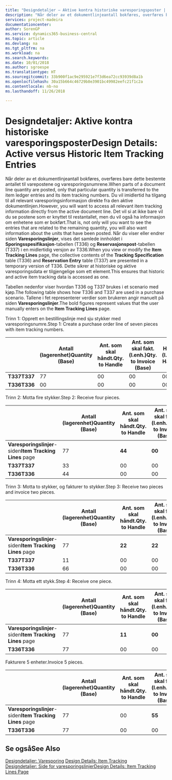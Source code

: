 ```yaml
---
title: "Designdetaljer – Aktive kontra historiske varesporingsposter | Microsoft-dokumentasjon"
description: "Når deler av et dokumentlinjeantall bokføres, overføres bare dette bestemte antallet til varepostene og varesporingsnumrene. Du vil imidlertid ha tilgang til all relevant varesporingsinformasjon direkte fra den aktive dokumentlinjen. Det vil si at ikke bare vil du se postene som er knyttet til restantallet, men du vil også ha informasjon om enhetene som er bokført. Når du viser eller endrer siden **Varesporingslinjer**, vises det samlede innholdet i **Sporingsspesifikasjon**-tabellen (T336) og **Reservasjonspost**-tabellen (T337) i en midlertidig versjon av T336. Dette sikrer at historiske og aktive varesporingsdata er tilgjengelige som ett element."
services: project-madeira
documentationcenter: 
author: SorenGP
ms.service: dynamics365-business-central
ms.topic: article
ms.devlang: na
ms.tgt_pltfrm: na
ms.workload: na
ms.search.keywords: 
ms.date: 10/01/2018
ms.author: sgroespe
ms.translationtype: HT
ms.sourcegitcommit: 33b900f1ac9e295921e7f3d6ea72cc93939d8a1b
ms.openlocfilehash: 30a15b664c46729b8e3901bc49982eefc21f1c2a
ms.contentlocale: nb-no
ms.lasthandoff: 11/26/2018

---
```

# <a name="design-details-active-versus-historic-item-tracking-entries"></a><span data-ttu-id="09880-107">Designdetaljer: Aktive kontra historiske varesporingsposter</span><span class="sxs-lookup"><span data-stu-id="09880-107">Design Details: Active versus Historic Item Tracking Entries</span></span>
<span data-ttu-id="09880-108">Når deler av et dokumentlinjeantall bokføres, overføres bare dette bestemte antallet til varepostene og varesporingsnumrene.</span><span class="sxs-lookup"><span data-stu-id="09880-108">When parts of a document line quantity are posted, only that particular quantity is transferred to the item ledger entries and its item tracking numbers.</span></span> <span data-ttu-id="09880-109">Du vil imidlertid ha tilgang til all relevant varesporingsinformasjon direkte fra den aktive dokumentlinjen.</span><span class="sxs-lookup"><span data-stu-id="09880-109">However, you will want to access all relevant item tracking information directly from the active document line.</span></span> <span data-ttu-id="09880-110">Det vil si at ikke bare vil du se postene som er knyttet til restantallet, men du vil også ha informasjon om enhetene som er bokført.</span><span class="sxs-lookup"><span data-stu-id="09880-110">That is, not only will you want to see the entries that are related to the remaining quantity, you will also want information about the units that have been posted.</span></span> <span data-ttu-id="09880-111">Når du viser eller endrer siden **Varesporingslinjer**, vises det samlede innholdet i **Sporingsspesifikasjon**-tabellen (T336) og **Reservasjonspost**-tabellen (T337) i en midlertidig versjon av T336.</span><span class="sxs-lookup"><span data-stu-id="09880-111">When you view or modify the **Item Tracking Lines** page, the collective contents of the **Tracking Specification** table (T336) and **Reservation Entry** table (T337) are presented in a temporary version of T336.</span></span> <span data-ttu-id="09880-112">Dette sikrer at historiske og aktive varesporingsdata er tilgjengelige som ett element.</span><span class="sxs-lookup"><span data-stu-id="09880-112">This ensures that historic and active item tracking data is accessed as one.</span></span>  

 <span data-ttu-id="09880-113">Tabellen nedenfor viser hvordan T336 og T337 brukes i et scenario med kjøp.</span><span class="sxs-lookup"><span data-stu-id="09880-113">The following table shows how T336 and T337 are used in a purchase scenario.</span></span> <span data-ttu-id="09880-114">Tallene i fet representerer verdier som brukeren angir manuelt på siden **Varesporingslinjer**.</span><span class="sxs-lookup"><span data-stu-id="09880-114">The bold figures represent values that the user manually enters on the **Item Tracking Lines** page.</span></span>  

 <span data-ttu-id="09880-115">Trinn 1: Opprett en bestillingslinje med sju stykker med varesporingsnumre.</span><span class="sxs-lookup"><span data-stu-id="09880-115">Step 1: Create a purchase order line of seven pieces with item tracking numbers.</span></span>  

||<span data-ttu-id="09880-116">**Antall (lagerenhet)**</span><span class="sxs-lookup"><span data-stu-id="09880-116">**Quantity (Base)**</span></span>|<span data-ttu-id="09880-117">**Ant. som skal håndt.**</span><span class="sxs-lookup"><span data-stu-id="09880-117">**Qty. to Handle**</span></span>|<span data-ttu-id="09880-118">**Ant. som skal fakt. (l.enh.)**</span><span class="sxs-lookup"><span data-stu-id="09880-118">**Qty. to Invoice (Base)**</span></span>|<span data-ttu-id="09880-119">**Håndtert antall (l.enh.)**</span><span class="sxs-lookup"><span data-stu-id="09880-119">**Quantity Handled (Base)**</span></span>|<span data-ttu-id="09880-120">**Fakturert antall (l.enh.)**</span><span class="sxs-lookup"><span data-stu-id="09880-120">**Quantity Invoiced (Base)**</span></span>|  
|-|----------------------------------------------|--------------------------------------------|------------------------------------------------------|-------------------------------------------------------|--------------------------------------------------------|  
|<span data-ttu-id="09880-121">**T337**</span><span class="sxs-lookup"><span data-stu-id="09880-121">**T337**</span></span>|<span data-ttu-id="09880-122">7</span><span class="sxs-lookup"><span data-stu-id="09880-122">7</span></span>|<span data-ttu-id="09880-123">0</span><span class="sxs-lookup"><span data-stu-id="09880-123">0</span></span>|<span data-ttu-id="09880-124">0</span><span class="sxs-lookup"><span data-stu-id="09880-124">0</span></span>|<span data-ttu-id="09880-125">0</span><span class="sxs-lookup"><span data-stu-id="09880-125">0</span></span>|<span data-ttu-id="09880-126">0</span><span class="sxs-lookup"><span data-stu-id="09880-126">0</span></span>|  
|<span data-ttu-id="09880-127">**T336**</span><span class="sxs-lookup"><span data-stu-id="09880-127">**T336**</span></span>|<span data-ttu-id="09880-128">0</span><span class="sxs-lookup"><span data-stu-id="09880-128">0</span></span>|<span data-ttu-id="09880-129">0</span><span class="sxs-lookup"><span data-stu-id="09880-129">0</span></span>|<span data-ttu-id="09880-130">0</span><span class="sxs-lookup"><span data-stu-id="09880-130">0</span></span>|<span data-ttu-id="09880-131">0</span><span class="sxs-lookup"><span data-stu-id="09880-131">0</span></span>|<span data-ttu-id="09880-132">0</span><span class="sxs-lookup"><span data-stu-id="09880-132">0</span></span>|  

 <span data-ttu-id="09880-133">Trinn 2: Motta fire stykker.</span><span class="sxs-lookup"><span data-stu-id="09880-133">Step 2: Receive four pieces.</span></span>  

||<span data-ttu-id="09880-134">**Antall (lagerenhet)**</span><span class="sxs-lookup"><span data-stu-id="09880-134">**Quantity (Base)**</span></span>|<span data-ttu-id="09880-135">**Ant. som skal håndt.**</span><span class="sxs-lookup"><span data-stu-id="09880-135">**Qty. to Handle**</span></span>|<span data-ttu-id="09880-136">**Ant. som skal fakt. (l.enh.)**</span><span class="sxs-lookup"><span data-stu-id="09880-136">**Qty. to Invoice (Base)**</span></span>|<span data-ttu-id="09880-137">**Håndtert antall (l.enh.)**</span><span class="sxs-lookup"><span data-stu-id="09880-137">**Quantity Handled (Base)**</span></span>|<span data-ttu-id="09880-138">**Fakturert antall (l.enh.)**</span><span class="sxs-lookup"><span data-stu-id="09880-138">**Quantity Invoiced (Base)**</span></span>|  
|-|----------------------------------------------|--------------------------------------------|------------------------------------------------------|-------------------------------------------------------|--------------------------------------------------------|  
|<span data-ttu-id="09880-139">**Varesporingslinjer**-siden</span><span class="sxs-lookup"><span data-stu-id="09880-139">**Item Tracking Lines** page</span></span>|<span data-ttu-id="09880-140">7</span><span class="sxs-lookup"><span data-stu-id="09880-140">7</span></span>|<span data-ttu-id="09880-141">**4**</span><span class="sxs-lookup"><span data-stu-id="09880-141">**4**</span></span>|<span data-ttu-id="09880-142">**0**</span><span class="sxs-lookup"><span data-stu-id="09880-142">**0**</span></span>|<span data-ttu-id="09880-143">0</span><span class="sxs-lookup"><span data-stu-id="09880-143">0</span></span>|<span data-ttu-id="09880-144">0</span><span class="sxs-lookup"><span data-stu-id="09880-144">0</span></span>|  
|<span data-ttu-id="09880-145">**T337**</span><span class="sxs-lookup"><span data-stu-id="09880-145">**T337**</span></span>|<span data-ttu-id="09880-146">3</span><span class="sxs-lookup"><span data-stu-id="09880-146">3</span></span>|<span data-ttu-id="09880-147">0</span><span class="sxs-lookup"><span data-stu-id="09880-147">0</span></span>|<span data-ttu-id="09880-148">0</span><span class="sxs-lookup"><span data-stu-id="09880-148">0</span></span>|<span data-ttu-id="09880-149">0</span><span class="sxs-lookup"><span data-stu-id="09880-149">0</span></span>|<span data-ttu-id="09880-150">0</span><span class="sxs-lookup"><span data-stu-id="09880-150">0</span></span>|  
|<span data-ttu-id="09880-151">**T336**</span><span class="sxs-lookup"><span data-stu-id="09880-151">**T336**</span></span>|<span data-ttu-id="09880-152">4</span><span class="sxs-lookup"><span data-stu-id="09880-152">4</span></span>|<span data-ttu-id="09880-153">0</span><span class="sxs-lookup"><span data-stu-id="09880-153">0</span></span>|<span data-ttu-id="09880-154">0</span><span class="sxs-lookup"><span data-stu-id="09880-154">0</span></span>|<span data-ttu-id="09880-155">4</span><span class="sxs-lookup"><span data-stu-id="09880-155">4</span></span>|<span data-ttu-id="09880-156">0</span><span class="sxs-lookup"><span data-stu-id="09880-156">0</span></span>|  

 <span data-ttu-id="09880-157">Trinn 3: Motta to stykker, og fakturer to stykker.</span><span class="sxs-lookup"><span data-stu-id="09880-157">Step 3: Receive two pieces and invoice two pieces.</span></span>  

||<span data-ttu-id="09880-158">**Antall (lagerenhet)**</span><span class="sxs-lookup"><span data-stu-id="09880-158">**Quantity (Base)**</span></span>|<span data-ttu-id="09880-159">**Ant. som skal håndt.**</span><span class="sxs-lookup"><span data-stu-id="09880-159">**Qty. to Handle**</span></span>|<span data-ttu-id="09880-160">**Ant. som skal fakt. (l.enh.)**</span><span class="sxs-lookup"><span data-stu-id="09880-160">**Qty. to Invoice (Base)**</span></span>|<span data-ttu-id="09880-161">**Håndtert antall (l.enh.)**</span><span class="sxs-lookup"><span data-stu-id="09880-161">**Quantity Handled (Base)**</span></span>|<span data-ttu-id="09880-162">**Fakturert antall (l.enh.)**</span><span class="sxs-lookup"><span data-stu-id="09880-162">**Quantity Invoiced (Base)**</span></span>|  
|-|----------------------------------------------|--------------------------------------------|------------------------------------------------------|-------------------------------------------------------|--------------------------------------------------------|  
|<span data-ttu-id="09880-163">**Varesporingslinjer**-siden</span><span class="sxs-lookup"><span data-stu-id="09880-163">**Item Tracking Lines** page</span></span>|<span data-ttu-id="09880-164">7</span><span class="sxs-lookup"><span data-stu-id="09880-164">7</span></span>|<span data-ttu-id="09880-165">**2**</span><span class="sxs-lookup"><span data-stu-id="09880-165">**2**</span></span>|<span data-ttu-id="09880-166">**2**</span><span class="sxs-lookup"><span data-stu-id="09880-166">**2**</span></span>|<span data-ttu-id="09880-167">4</span><span class="sxs-lookup"><span data-stu-id="09880-167">4</span></span>|<span data-ttu-id="09880-168">0</span><span class="sxs-lookup"><span data-stu-id="09880-168">0</span></span>|  
|<span data-ttu-id="09880-169">**T337**</span><span class="sxs-lookup"><span data-stu-id="09880-169">**T337**</span></span>|<span data-ttu-id="09880-170">1</span><span class="sxs-lookup"><span data-stu-id="09880-170">1</span></span>|<span data-ttu-id="09880-171">0</span><span class="sxs-lookup"><span data-stu-id="09880-171">0</span></span>|<span data-ttu-id="09880-172">0</span><span class="sxs-lookup"><span data-stu-id="09880-172">0</span></span>|<span data-ttu-id="09880-173">0</span><span class="sxs-lookup"><span data-stu-id="09880-173">0</span></span>|<span data-ttu-id="09880-174">0</span><span class="sxs-lookup"><span data-stu-id="09880-174">0</span></span>|  
|<span data-ttu-id="09880-175">**T336**</span><span class="sxs-lookup"><span data-stu-id="09880-175">**T336**</span></span>|<span data-ttu-id="09880-176">6</span><span class="sxs-lookup"><span data-stu-id="09880-176">6</span></span>|<span data-ttu-id="09880-177">0</span><span class="sxs-lookup"><span data-stu-id="09880-177">0</span></span>|<span data-ttu-id="09880-178">0</span><span class="sxs-lookup"><span data-stu-id="09880-178">0</span></span>|<span data-ttu-id="09880-179">6</span><span class="sxs-lookup"><span data-stu-id="09880-179">6</span></span>|<span data-ttu-id="09880-180">2</span><span class="sxs-lookup"><span data-stu-id="09880-180">2</span></span>|  

 <span data-ttu-id="09880-181">Trinn 4: Motta ett stykk.</span><span class="sxs-lookup"><span data-stu-id="09880-181">Step 4: Receive one piece.</span></span>  

||<span data-ttu-id="09880-182">**Antall (lagerenhet)**</span><span class="sxs-lookup"><span data-stu-id="09880-182">**Quantity (Base)**</span></span>|<span data-ttu-id="09880-183">**Ant. som skal håndt.**</span><span class="sxs-lookup"><span data-stu-id="09880-183">**Qty. to Handle**</span></span>|<span data-ttu-id="09880-184">**Ant. som skal fakt. (l.enh.)**</span><span class="sxs-lookup"><span data-stu-id="09880-184">**Qty. to Invoice (Base)**</span></span>|<span data-ttu-id="09880-185">**Håndtert antall (l.enh.)**</span><span class="sxs-lookup"><span data-stu-id="09880-185">**Quantity Handled (Base)**</span></span>|<span data-ttu-id="09880-186">**Fakturert antall (l.enh.)**</span><span class="sxs-lookup"><span data-stu-id="09880-186">**Quantity Invoiced (Base)**</span></span>|  
|-|----------------------------------------------|--------------------------------------------|------------------------------------------------------|-------------------------------------------------------|--------------------------------------------------------|  
|<span data-ttu-id="09880-187">**Varesporingslinjer**-siden</span><span class="sxs-lookup"><span data-stu-id="09880-187">**Item Tracking Lines** page</span></span>|<span data-ttu-id="09880-188">7</span><span class="sxs-lookup"><span data-stu-id="09880-188">7</span></span>|<span data-ttu-id="09880-189">**1**</span><span class="sxs-lookup"><span data-stu-id="09880-189">**1**</span></span>|<span data-ttu-id="09880-190">**0**</span><span class="sxs-lookup"><span data-stu-id="09880-190">**0**</span></span>|<span data-ttu-id="09880-191">6</span><span class="sxs-lookup"><span data-stu-id="09880-191">6</span></span>|<span data-ttu-id="09880-192">2</span><span class="sxs-lookup"><span data-stu-id="09880-192">2</span></span>|  
|<span data-ttu-id="09880-193">**T336**</span><span class="sxs-lookup"><span data-stu-id="09880-193">**T336**</span></span>|<span data-ttu-id="09880-194">7</span><span class="sxs-lookup"><span data-stu-id="09880-194">7</span></span>|<span data-ttu-id="09880-195">0</span><span class="sxs-lookup"><span data-stu-id="09880-195">0</span></span>|<span data-ttu-id="09880-196">0</span><span class="sxs-lookup"><span data-stu-id="09880-196">0</span></span>|<span data-ttu-id="09880-197">7</span><span class="sxs-lookup"><span data-stu-id="09880-197">7</span></span>|<span data-ttu-id="09880-198">2</span><span class="sxs-lookup"><span data-stu-id="09880-198">2</span></span>|  

 <span data-ttu-id="09880-199">Fakturere 5 enheter.</span><span class="sxs-lookup"><span data-stu-id="09880-199">Invoice 5 pieces.</span></span>  

||<span data-ttu-id="09880-200">**Antall (lagerenhet)**</span><span class="sxs-lookup"><span data-stu-id="09880-200">**Quantity (Base)**</span></span>|<span data-ttu-id="09880-201">**Ant. som skal håndt.**</span><span class="sxs-lookup"><span data-stu-id="09880-201">**Qty. to Handle**</span></span>|<span data-ttu-id="09880-202">**Ant. som skal fakt. (l.enh.)**</span><span class="sxs-lookup"><span data-stu-id="09880-202">**Qty. to Invoice (Base)**</span></span>|<span data-ttu-id="09880-203">**Håndtert antall (l.enh.)**</span><span class="sxs-lookup"><span data-stu-id="09880-203">**Quantity Handled (Base)**</span></span>|<span data-ttu-id="09880-204">**Fakturert antall (l.enh.)**</span><span class="sxs-lookup"><span data-stu-id="09880-204">**Quantity Invoiced (Base)**</span></span>|  
|-|----------------------------------------------|--------------------------------------------|------------------------------------------------------|-------------------------------------------------------|--------------------------------------------------------|  
|<span data-ttu-id="09880-205">**Varesporingslinjer**-siden</span><span class="sxs-lookup"><span data-stu-id="09880-205">**Item Tracking Lines** page</span></span>|<span data-ttu-id="09880-206">7</span><span class="sxs-lookup"><span data-stu-id="09880-206">7</span></span>|<span data-ttu-id="09880-207">0</span><span class="sxs-lookup"><span data-stu-id="09880-207">0</span></span>|<span data-ttu-id="09880-208">**5**</span><span class="sxs-lookup"><span data-stu-id="09880-208">**5**</span></span>|<span data-ttu-id="09880-209">7</span><span class="sxs-lookup"><span data-stu-id="09880-209">7</span></span>|<span data-ttu-id="09880-210">2</span><span class="sxs-lookup"><span data-stu-id="09880-210">2</span></span>|  
|<span data-ttu-id="09880-211">**T336**</span><span class="sxs-lookup"><span data-stu-id="09880-211">**T336**</span></span>|<span data-ttu-id="09880-212">7</span><span class="sxs-lookup"><span data-stu-id="09880-212">7</span></span>|<span data-ttu-id="09880-213">0</span><span class="sxs-lookup"><span data-stu-id="09880-213">0</span></span>|<span data-ttu-id="09880-214">0</span><span class="sxs-lookup"><span data-stu-id="09880-214">0</span></span>|<span data-ttu-id="09880-215">7</span><span class="sxs-lookup"><span data-stu-id="09880-215">7</span></span>|<span data-ttu-id="09880-216">7</span><span class="sxs-lookup"><span data-stu-id="09880-216">7</span></span>|  

## <a name="see-also"></a><span data-ttu-id="09880-217">Se også</span><span class="sxs-lookup"><span data-stu-id="09880-217">See Also</span></span>  
 <span data-ttu-id="09880-218">[Designdetaljer: Varesporing](design-details-item-tracking.md) </span><span class="sxs-lookup"><span data-stu-id="09880-218">[Design Details: Item Tracking](design-details-item-tracking.md) </span></span>  
 [<span data-ttu-id="09880-219">Designdetaljer: Side for varesporingslinjer</span><span class="sxs-lookup"><span data-stu-id="09880-219">Design Details: Item Tracking Lines Page</span></span>](design-details-item-tracking-lines-window.md)

